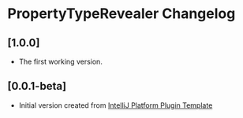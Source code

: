 <!-- Keep a Changelog guide -> https://keepachangelog.com -->

# PropertyTypeRevealer Changelog

## [1.0.0]
- The first working version.

## [0.0.1-beta]
- Initial version created from [IntelliJ Platform Plugin Template](https://github.com/JetBrains/intellij-platform-plugin-template)
